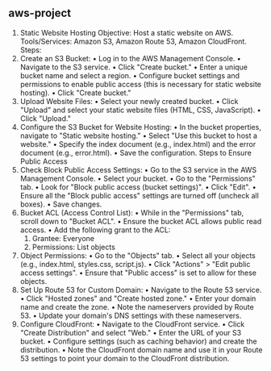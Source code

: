 ## aws-project
1. Static Website Hosting
Objective:
Host a static website on AWS.
Tools/Services:
Amazon S3, Amazon Route 53, Amazon CloudFront.
Steps:
 1.	Create an S3 Bucket:
 •	Log in to the AWS Management Console.
 •	Navigate to the S3 service.
 •	Click "Create bucket."
 •	Enter a unique bucket name and select a region.
 •	Configure bucket settings and permissions to enable public access (this is necessary for static website hosting).
 •	Click "Create bucket."
 2.	Upload Website Files:
 •	Select your newly created bucket.
 •	Click "Upload" and select your static website files (HTML, CSS, JavaScript).
 •	Click "Upload."
 3.	Configure the S3 Bucket for Website Hosting:
 •	In the bucket properties, navigate to "Static website hosting."
 •	Select "Use this bucket to host a website."
 •	Specify the index document (e.g., index.html) and the error document (e.g., error.html).
 •	Save the configuration.
 Steps to Ensure Public Access
 4.	Check Block Public Access Settings:
 •	Go to the S3 service in the AWS Management Console.
 •	Select your bucket.
 •	Go to the "Permissions" tab.
 •	Look for "Block public access (bucket settings)".
 •	Click "Edit".
 •	Ensure all the "Block public access" settings are turned off (uncheck all boxes).
 •	Save changes.
 5.	Bucket ACL (Access Control List):
 •	While in the "Permissions" tab, scroll down to "Bucket ACL".
 •	Ensure the bucket ACL allows public read access.
 •	Add the following grant to the ACL:
    1.	Grantee: Everyone
    2.	Permissions: List objects
 6.	Object Permissions:
 •	Go to the "Objects" tab.
 •	Select all your objects (e.g., index.html, styles.css, script.js).
 •	Click "Actions" > "Edit public access settings".
 •	Ensure that "Public access" is set to allow for these objects.
 7.	Set Up Route 53 for Custom Domain:
 •	Navigate to the Route 53 service.
 •	Click "Hosted zones" and "Create hosted zone."
 •	Enter your domain name and create the zone.
 •	Note the nameservers provided by Route 53.
 •	Update your domain's DNS settings with these nameservers.
 8.	Configure CloudFront:
 •	Navigate to the CloudFront service.
 •	Click "Create Distribution" and select "Web."
 •	Enter the URL of your S3 bucket.
 •	Configure settings (such as caching behavior) and create the distribution.
 •	Note the CloudFront domain name and use it in your Route 53 settings to point your domain to the CloudFront distribution.
